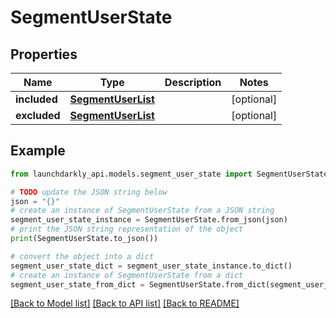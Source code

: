 # SegmentUserState


## Properties

Name | Type | Description | Notes
------------ | ------------- | ------------- | -------------
**included** | [**SegmentUserList**](SegmentUserList.md) |  | [optional] 
**excluded** | [**SegmentUserList**](SegmentUserList.md) |  | [optional] 

## Example

```python
from launchdarkly_api.models.segment_user_state import SegmentUserState

# TODO update the JSON string below
json = "{}"
# create an instance of SegmentUserState from a JSON string
segment_user_state_instance = SegmentUserState.from_json(json)
# print the JSON string representation of the object
print(SegmentUserState.to_json())

# convert the object into a dict
segment_user_state_dict = segment_user_state_instance.to_dict()
# create an instance of SegmentUserState from a dict
segment_user_state_from_dict = SegmentUserState.from_dict(segment_user_state_dict)
```
[[Back to Model list]](../README.md#documentation-for-models) [[Back to API list]](../README.md#documentation-for-api-endpoints) [[Back to README]](../README.md)


